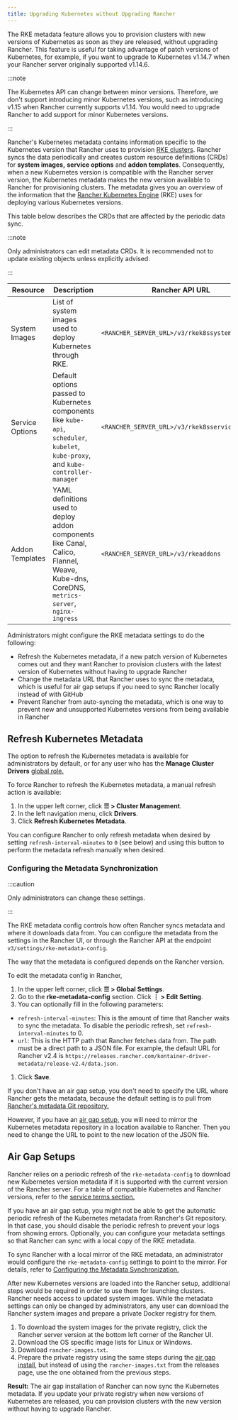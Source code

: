 ```yaml
---
title: Upgrading Kubernetes without Upgrading Rancher
---
```


<head>
  <link rel="canonical" href="https://ranchermanager.docs.rancher.com/getting-started/installation-and-upgrade/upgrade-kubernetes-without-upgrading-rancher"/>
</head>

<EOLRKE1Warning />

The RKE metadata feature allows you to provision clusters with new versions of Kubernetes as soon as they are released, without upgrading Rancher. This feature is useful for taking advantage of patch versions of Kubernetes, for example, if you want to upgrade to Kubernetes v1.14.7 when your Rancher server originally supported v1.14.6.

:::note

The Kubernetes API can change between minor versions. Therefore, we don't support introducing minor Kubernetes versions, such as introducing v1.15 when Rancher currently supports v1.14. You would need to upgrade Rancher to add support for minor Kubernetes versions.

:::

Rancher's Kubernetes metadata contains information specific to the Kubernetes version that Rancher uses to provision [RKE clusters](../../how-to-guides/new-user-guides/launch-kubernetes-with-rancher/launch-kubernetes-with-rancher.md). Rancher syncs the data periodically and creates custom resource definitions (CRDs) for **system images,** **service options** and **addon templates**. Consequently, when a new Kubernetes version is compatible with the Rancher server version, the Kubernetes metadata makes the new version available to Rancher for provisioning clusters. The metadata gives you an overview of the information that the [Rancher Kubernetes Engine](https://rancher.com/docs/rke/latest/en/) (RKE) uses for deploying various Kubernetes versions.

This table below describes the CRDs that are affected by the periodic data sync.

:::note

Only administrators can edit metadata CRDs. It is recommended not to update existing objects unless explicitly advised.

:::

| Resource | Description | Rancher API URL |
|----------|-------------|-----------------|
| System Images | List of system images used to deploy Kubernetes through RKE. | `<RANCHER_SERVER_URL>/v3/rkek8ssystemimages` |
| Service Options | Default options passed to Kubernetes components like `kube-api`, `scheduler`, `kubelet`, `kube-proxy`, and `kube-controller-manager` | `<RANCHER_SERVER_URL>/v3/rkek8sserviceoptions` |
| Addon Templates | YAML definitions used to deploy addon components like Canal, Calico, Flannel, Weave, Kube-dns, CoreDNS, `metrics-server`, `nginx-ingress` | `<RANCHER_SERVER_URL>/v3/rkeaddons` |

Administrators might configure the RKE metadata settings to do the following:

- Refresh the Kubernetes metadata, if a new patch version of Kubernetes comes out and they want Rancher to provision clusters with the latest version of Kubernetes without having to upgrade Rancher
- Change the metadata URL that Rancher uses to sync the metadata, which is useful for air gap setups if you need to sync Rancher locally instead of with GitHub
- Prevent Rancher from auto-syncing the metadata, which is one way to prevent new and unsupported Kubernetes versions from being available in Rancher

## Refresh Kubernetes Metadata

The option to refresh the Kubernetes metadata is available for administrators by default, or for any user who has the **Manage Cluster Drivers** [global role.](../../how-to-guides/new-user-guides/authentication-permissions-and-global-configuration/manage-role-based-access-control-rbac/global-permissions.md)

To force Rancher to refresh the Kubernetes metadata, a manual refresh action is available:

1. In the upper left corner, click **☰ > Cluster Management**.
1. In the left navigation menu, click **Drivers**.
1. Click **Refresh Kubernetes Metadata**.

You can configure Rancher to only refresh metadata when desired by setting `refresh-interval-minutes` to `0` (see below) and using this button to perform the metadata refresh manually when desired.

### Configuring the Metadata Synchronization

:::caution

Only administrators can change these settings.

:::

The RKE metadata config controls how often Rancher syncs metadata and where it downloads data from. You can configure the metadata from the settings in the Rancher UI, or through the Rancher API at the endpoint `v3/settings/rke-metadata-config`.

The way that the metadata is configured depends on the Rancher version.

To edit the metadata config in Rancher,

1. In the upper left corner, click **☰ > Global Settings**.
1. Go to the **rke-metadata-config** section. Click  **⋮ > Edit Setting**.
1. You can optionally fill in the following parameters:

  - `refresh-interval-minutes`: This is the amount of time that Rancher waits to sync the metadata. To disable the periodic refresh, set `refresh-interval-minutes` to 0.
  - `url`: This is the HTTP path that Rancher fetches data from. The path must be a direct path to a JSON file. For example, the default URL for Rancher v2.4 is `https://releases.rancher.com/kontainer-driver-metadata/release-v2.4/data.json`.
1. Click **Save**.

If you don't have an air gap setup, you don't need to specify the URL where Rancher gets the metadata, because the default setting is to pull from [Rancher's metadata Git repository.](https://github.com/rancher/kontainer-driver-metadata/blob/dev-v2.5/data/data.json)

However, if you have an [air gap setup,](#air-gap-setups) you will need to mirror the Kubernetes metadata repository in a location available to Rancher. Then you need to change the URL to point to the new location of the JSON file.

## Air Gap Setups

Rancher relies on a periodic refresh of the `rke-metadata-config` to download new Kubernetes version metadata if it is supported with the current version of the Rancher server. For a table of compatible Kubernetes and Rancher versions, refer to the [service terms section.](https://rancher.com/support-maintenance-terms/all-supported-versions/rancher-v2.2.8/)

If you have an air gap setup, you might not be able to get the automatic periodic refresh of the Kubernetes metadata from Rancher's Git repository. In that case, you should disable the periodic refresh to prevent your logs from showing errors. Optionally, you can configure your metadata settings so that Rancher can sync with a local copy of the RKE metadata.

To sync Rancher with a local mirror of the RKE metadata, an administrator would configure the `rke-metadata-config` settings to point to the mirror. For details, refer to [Configuring the Metadata Synchronization.](#configuring-the-metadata-synchronization)

After new Kubernetes versions are loaded into the Rancher setup, additional steps would be required in order to use them for launching clusters. Rancher needs access to updated system images. While the metadata settings can only be changed by administrators, any user can download the Rancher system images and prepare a private Docker registry for them.

1. To download the system images for the private registry, click the Rancher server version at the bottom left corner of the Rancher UI.
1. Download the OS specific image lists for Linux or Windows.
1. Download `rancher-images.txt`.
1. Prepare the private registry using the same steps during the [air gap install](other-installation-methods/air-gapped-helm-cli-install/publish-images.md), but instead of using the `rancher-images.txt` from the releases page, use the one obtained from the previous steps.

**Result:** The air gap installation of Rancher can now sync the Kubernetes metadata. If you update your private registry when new versions of Kubernetes are released, you can provision clusters with the new version without having to upgrade Rancher.
